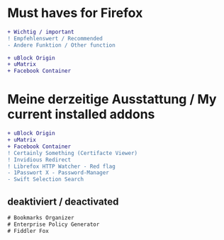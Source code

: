 # Must haves for Firefox

```diff
+ Wichtig / important
! Empfehlenswert / Recommended
- Andere Funktion / Other function
```

```diff
+ uBlock Origin
+ uMatrix
+ Facebook Container
```

# Meine derzeitige Ausstattung / My current installed addons
```diff
+ uBlock Origin
+ uMatrix
+ Facebook Container
! Certainly Something (Certifacte Viewer)
! Invidious Redirect
! Librefox HTTP Watcher - Red flag
- 1Passwort X - Password-Manager
- Swift Selection Search
```

## deaktiviert / deactivated
```diff
# Bookmarks Organizer
# Enterprise Policy Generator
# Fiddler Fox
```
